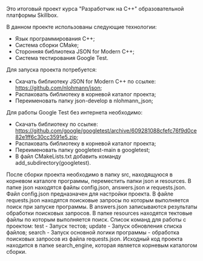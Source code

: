 Это итоговый проект курса "Разработчик на C++" образовательной платформы Skillbox.

В данном проекте использованы следующие технологии:
  - Язык программирования C++;
  - Система сборки CMake;
  - Сторонняя библиотека JSON for Modern C++;
  - Система тестирования Google Test.

Для запуска проекта потребуется:
  - Скачать библиотеку JSON for Modern C++ по ссылке: https://github.com/nlohmann/json;
  - Распаковать библиотеку в корневой каталог проекта;
  - Переименовать папку json-develop в nlohmann_json;

Для работы Google Test без интернета необходимо:
  - Скачать библиотеку по ссылке: https://github.com/google/googletest/archive/609281088cfefc76f9d0ce82e1ff6c30cc3591e5.zip;
  - Распаковать библиотеку в корневой каталог проекта;
  - Переименовать папку googletest-main в googletest;
  - В файл CMakeLists.txt добавить команду add_subdirectory(googletest).

После сборки проекта необходимо в папку src, находящуюся в корневом каталоге программы, переместить папки json и resources.
В папке json находятся файлы config.json, answers.json и requests.json. Файл config.json предназначен для настройки проекта. В файле requests.json находятся поисковые запросы по которым выполняется поиск при запуске программы.
В answers.json записываются результаты обработки поисковых запросов.
В папке resources находятся тектовые файлы по которым выполняется поиск.
Список команд для работы с проектом:
test - Запуск тестов;
update - Запуск обновления списка файлов;
search - Запуск основной логики программы - обработка поисковых запросов из файла requests.json.
Исходный код проекта находится в папке search_engine, которая является корневым каталогом сборки.
